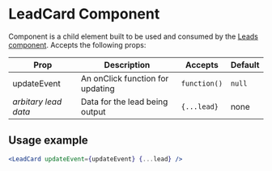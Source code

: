 LeadCard Component
================

Component is a child element built to be used and consumed by the [Leads component](../../organisms/Leads). Accepts the following props:

| Prop                 | Description                      | Accepts                | Default   |
| -------------------- | -------------------------------- | ---------------------- | --------- |
| updateEvent          | An onClick function for updating | `function()`           | `null`    |
| _arbitary lead data_ | Data for the lead being output   | `{...lead}`            | none      |

## Usage example

```jsx
<LeadCard updateEvent={updateEvent} {...lead} />
```